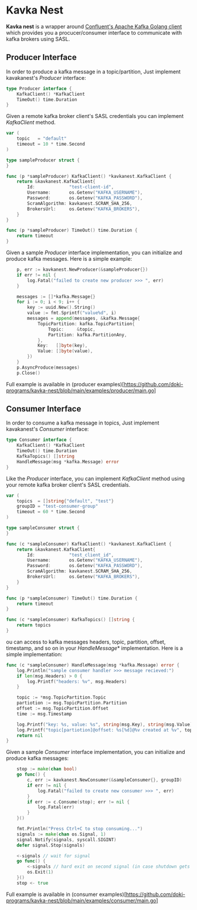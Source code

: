 # **Kavka Nest**

**Kavka nest** is a wrapper around [Confluent's Apache Kafka Golang client](https://github.com/confluentinc/confluent-kafka-go) which provides you a procucer/consumer interface to communicate with kafka brokers using SASL. 

## **Producer Interface**

 In order to produce a kafka message in a topic/partition, Just implement kavakanest's *Producer* interface: 

```go
type Producer interface {
	KafkaClient() *KafkaClient
	TimeOut() time.Duration
}
```
Given a remote kafka broker client's SASL credentials you can implement *KafkaClient* method.

```go
var (
	topic   = "default"
	timeout = 10 * time.Second
)

type sampleProducer struct {
}

func (p *sampleProducer) KafkaClient() *kavkanest.KafkaClient {
	return &kavkanest.KafkaClient{
		Id:             "test-client-id",
		Username:       os.Getenv("KAFKA_USERNAME"),
		Password:       os.Getenv("KAFKA_PASSWORD"),
		ScramAlgorithm: kavkanest.SCRAM_SHA_256,
		BrokersUrl:     os.Getenv("KAFKA_BROKERS"),
	}
}

func (p *sampleProducer) TimeOut() time.Duration {
	return timeout
}

```

Given a sample *Producer* interface implementation, you can initialize and produce kafka messages. Here is a simple example: 

```go
	p, err := kavkanest.NewProducer(&sampleProducer{})
	if err != nil {
		log.Fatal("failed to create new producer >>> ", err)
	}

	messages := []*kafka.Message{}
	for i := 0; i < 9; i++ {
		key := uuid.New().String()
		value := fmt.Sprintf("value%d", i)
		messages = append(messages, &kafka.Message{
			TopicPartition: kafka.TopicPartition{
				Topic:     &topic,
				Partition: kafka.PartitionAny,
			},
			Key:   []byte(key),
			Value: []byte(value),
		})
	}
	p.AsyncProduce(messages)
	p.Close()

```

 Full example is available in (producer examples)[https://github.com/doki-programs/kavka-nest/blob/main/examples/producer/main.go]

## **Consumer Interface**

 In order to consume a kafka message in topics, Just implement kavakanest's *Consumer* interface: 

```go
type Consumer interface {
	KafkaClient() *KafkaClient
	TimeOut() time.Duration
	KafkaTopics() []string
	HandleMessage(msg *kafka.Message) error
}

```
Like the *Producer* interface, you can implement *KafkaClient* method using your  remote kafka broker client's SASL credentials. 

```go
var (
	topics  = []string{"default", "test"}
	groupID = "test-consumer-group"
	timeout = 60 * time.Second
)

type sampleConsumer struct {
}

func (c *sampleConsumer) KafkaClient() *kavkanest.KafkaClient {
	return &kavkanest.KafkaClient{
		Id:             "test_client_id",
		Username:       os.Getenv("KAFKA_USERNAME"),
		Password:       os.Getenv("KAFKA_PASSWORD"),
		ScramAlgorithm: kavkanest.SCRAM_SHA_256,
		BrokersUrl:     os.Getenv("KAFKA_BROKERS"),
	}
}

func (p *sampleConsumer) TimeOut() time.Duration {
	return timeout
}

func (c *sampleConsumer) KafkaTopics() []string {
	return topics
}

```

ou can access to kafka messages headers, topic, partition, offset, timestamp, and so on in your *HandleMessage** implementation. Here is a simple implementation: 

```go
func (c *sampleConsumer) HandleMessage(msg *kafka.Message) error {
	log.Println("sample consumer handler >>> message recieved:")
	if len(msg.Headers) > 0 {
		log.Printf("headers: %v", msg.Headers)
	}

	topic := *msg.TopicPartition.Topic
	partiotion := msg.TopicPartition.Partition
	offset := msg.TopicPartition.Offset
	time := msg.Timestamp

	log.Printf("key: %s, value: %s", string(msg.Key), string(msg.Value))
	log.Printf("topic[partiotion]@offset: %s[%d]@%v created at %v", topic, partiotion, offset, time)
	return nil
}

```

Given a sample *Consumer* interface implementation, you can initialize and produce kafka messages: 

```go
	stop := make(chan bool)
	go func() {
		c, err := kavkanest.NewConsumer(&sampleConsumer{}, groupID)
		if err != nil {
			log.Fatal("failed to create new consumer >>> ", err)
		}
		if err := c.Consume(stop); err != nil {
			log.Fatal(err)
		}
	}()

	fmt.Println("Press Ctrl+C to stop consuming...")
	signals := make(chan os.Signal, 1)
	signal.Notify(signals, syscall.SIGINT)
	defer signal.Stop(signals)

	<-signals // wait for signal
	go func() {
		<-signals // hard exit on second signal (in case shutdown gets stuck)
		os.Exit(1)
	}()
	stop <- true

```

 Full example is available in (consumer examples)[https://github.com/doki-programs/kavka-nest/blob/main/examples/consumer/main.go]

